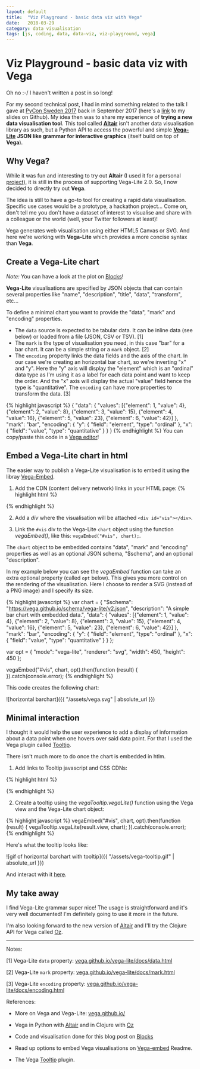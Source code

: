 ```yaml
---
layout: default
title:  "Viz Playground - basic data viz with Vega"
date:   2018-03-29
category: data visualisation
tags: [js, coding, data, data-viz, viz-playground, vega]
---
```


# Viz Playground - basic data viz with Vega


Oh no :-/ I haven't written a post in so long!

For my second technical post, I had in mind something related to the talk I gave at [PyCon Sweden 2017](http://pycon.se/) back in September 2017 (here's a [link](https://github.com/Eleonore9/pyconse17/blob/master/slides-ele-pyconse17.pdf) to my slides on Github).
My idea then was to share my experience of **trying a new data visualisation tool**. This tool called [**Altair**](https://github.com/altair-viz/altair) isn't another data visualisation library as such, but a Python API to access the powerful and simple [**Vega-Lite**](https://github.com/vega/vega-lite) **JSON like grammar for interactive graphics** (itself build on top of **Vega**).

## Why Vega?

While it was fun and interesting to try out **Altair** (I used it for a personal [project](https://eleonore9.github.io/ebola_outbreaks/)), it is still in the process of supporting Vega-Lite 2.0. So, I now decided to directly try out **Vega**.

The idea is still to have a go-to tool for creating a rapid data visualisation. Specific use cases would be a prototype, a hackathon project... Come on, don't tell me you don't have a dataset of interest to visualise and share with a colleague or the world (well, your Twitter followers at least)!

Vega generates web visualisation using either HTML5 Canvas or SVG. And here we're working with **Vega-Lite** which provides a more concise syntax than **Vega**.


## Create a Vega-Lite chart
*Note:* You can have a look at the plot on [Blocks](https://bl.ocks.org/Eleonore9/0a759cc56022e40930530f32a0d92525)!

**Vega-Lite** visualisations are specified by JSON objects that can contain several properties like "name", "description", "title", "data", "transform", etc...

To define a minimal chart you want to provide the "data", "mark" and "encoding" properties.

* The `data` source is expected to be tabular data. It can be inline data (see below) or loaded from a file (JSON, CSV or TSV). [1]
* The `mark` is the type of visualisation you need, in this case "bar" for a bar chart. It can be a simple string or a `mark` object. [2]
* The `encoding` property links the data fields and the axis of the chart. In our case we're creating an horizontal bar chart, so we're inverting "x" and "y". Here the "y" axis will display the "element" which is an "ordinal" data type as I'm using it as a label for each data point and want to keep the order. And the "x" axis will display the actual "value" field hence the type is "quantitative".
The `encoding` can have more properties to transform the data. [3]

{% highlight javascript %}
{
  "data": {
            "values": [{"element": 1, "value": 4},
	               {"element": 2, "value": 8},
	               {"element": 3, "value": 15},
	               {"element": 4, "value": 16},
	               {"element": 5, "value": 23},
	               {"element": 6, "value": 42}]
	  },
  "mark": "bar",
  "encoding": {
    "y": {
      "field": "element",
      "type": "ordinal"
    },
    "x": {
      "field": "value",
      "type": "quantitative"
    }
  }
}
{% endhighlight %}
You can copy/paste this code in a [Vega editor](https://vega.github.io/editor/)!

## Embed a Vega-Lite chart in html

The easier way to publish a Vega-Lite visualisation is to embed it using the libray [Vega-Embed](https://github.com/vega/vega-embed).

1) Add the CDN (content delivery network) links in your HTML page:
{% highlight html %}
<script src="https://cdn.jsdelivr.net/npm/vega@3"></script>
<script src="https://cdn.jsdelivr.net/npm/vega-lite@2"></script>
<script src="https://cdn.jsdelivr.net/npm/vega-embed@3"></script>
{% endhighlight %}

2) Add a *div* where the visualisation will be attached `<div id="vis"></div>`.

3) Link the `#vis` div to the Vega-Lite `chart` object using the function *vegaEmbed()*, like this: `vegaEmbed("#vis", chart);`.

The `chart` object to be embedded contains "data", "mark" and "encoding" properties as well as an optional JSON schema, "$schema", and an optional "description".

In my example below you can see the *vegaEmbed* function can take an extra optional property (called `opt` below). This gives you more control on the rendering of the visualisation.
Here I choose to render a SVG (instead of a PNG image) and I specify its size.

{% highlight javascript %}
var chart = {
	  "$schema": "https://vega.github.io/schema/vega-lite/v2.json",
	  "description": "A simple bar chart with embedded data.",
	  "data": {
            "values": [{"element": 1, "value": 4},
	               {"element": 2, "value": 8},
	               {"element": 3, "value": 15},
	               {"element": 4, "value": 16},
	               {"element": 5, "value": 23},
	               {"element": 6, "value": 42}]
	  },
	  "mark": "bar",
	  "encoding": {
            "y": { "field": "element", "type": "ordinal" },
            "x": { "field": "value", "type": "quantitative" }
	  }
	  };

var opt = {
	  "mode": "vega-lite",
	  "renderer": "svg",
	  "width": 450,
	  "height": 450
	  };

vegaEmbed("#vis", chart, opt).then(function (result) {
	  }).catch(console.error);
{% endhighlight %}

This code creates the following chart:

![horizontal barchart]({{ "/assets/vega.svg" | absolute_url }})

## Minimal interaction

I thought it would help the user experience to add a display of information about a data point when one hovers over said data point. For that I used the Vega plugin called [Tooltip](https://github.com/vega/vega-tooltip).

There isn't much more to do once the chart is embedded in htlm.

1) Add links to Tooltip javascript and CSS CDNs:

{% highlight html %}
<script src="https://cdn.jsdelivr.net/npm/vega-tooltip@[VERSION]"></script>
<link rel="stylesheet" type="text/css" href="https://cdn.jsdelivr.net/npm/vega-tooltip@[VERSION]/build/vega-tooltip.min.css">
{% endhighlight %}

2) Create a tooltip using the *vegaTooltip.vegaLite()* function using the Vega view and the Vega-Lite chart object:

{% highlight javascript %}
vegaEmbed("#vis", chart, opt).then(function (result) {
      vegaTooltip.vegaLite(result.view, chart);
	  }).catch(console.error);
{% endhighlight %}

Here's what the tooltip looks like:

![gif of horizontal barchart with tooltip]({{ "/assets/vega-tooltip.gif" | absolute_url }})

And interact with it [here](https://bl.ocks.org/Eleonore9/raw/0a759cc56022e40930530f32a0d92525/).

## My take away

I find Vega-Lite grammar super nice! The usage is straightforward and it's very well documented! I'm definitely going to use it more in the future.

I'm also looking forward to the new version of [Altair](https://github.com/altair-viz/altair) and I'll try the Clojure API for Vega called [Oz](https://github.com/metasoarous/oz).

_____
Notes:

[1] Vega-Lite `data` property: [vega.github.io/vega-lite/docs/data.html](https://vega.github.io/vega-lite/docs/data.html)

[2] Vega-Lite `mark` property: [vega.github.io/vega-lite/docs/mark.html](https://vega.github.io/vega-lite/docs/mark.html)

[3] Vega-Lite `encoding` property: [vega.github.io/vega-lite/docs/encoding.html](https://vega.github.io/vega-lite/docs/encoding.html)


References:

* More on Vega and Vega-Lite: [vega.github.io/](https://vega.github.io/)

* Vega in Python with [Altair](https://github.com/altair-viz/altair) and in Clojure with [Oz](https://github.com/metasoarous/oz)

* Code and visualisation done for this blog post on [Blocks](https://bl.ocks.org/Eleonore9/0a759cc56022e40930530f32a0d92525)

* Read up options to embed Vega visualisations on [Vega-embed](https://github.com/vega/vega-embed) Readme.

* The Vega [Tooltip](https://github.com/vega/vega-tooltip) plugin.

